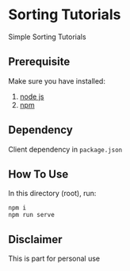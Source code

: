 # Sorting Tutorials
Simple Sorting Tutorials

## Prerequisite
Make sure you have installed:
1. [node js](https://nodejs.org/en/)
2. [npm](https://www.npmjs.com/get-npm)

## Dependency
Client dependency in `package.json`

## How To Use
In this directory (root), run:
```
npm i
npm run serve
```

## Disclaimer
This is part for personal use
